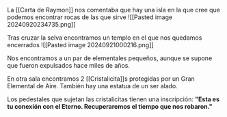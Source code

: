 La [[Carta de Raymon]] nos comentaba que hay una isla en la que cree que podemos encontrar rocas de las que sirve 
![[Pasted image 20240920234735.png]]

Tras cruzar la selva encontramos un templo en el que nos quedamos encerrados 
![[Pasted image 20240921000216.png]]

Nos encontramos a un par de elementales pequeños, aunque se supone que fueron expulsados hace miles de años. 

En otra sala encontramos 2 [[Cristalicita]]s protegidas por un Gran Elemental de Aire. También hay una estatua de un ser alado. 

Los pedestales que sujetan las cristalicitas tienen una inscripción:
**"Esta es tu conexión con el Eterno. Recuperaremos el tiempo que nos robaron."** 
